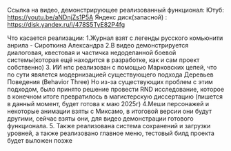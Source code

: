 Ссылка на видео, демонстрирующее реализованный функционал:
Ютуб: https://youtu.be/aNDnjZs1P5A
Яндекс диск(запасной) : https://disk.yandex.ru/i/478S5TyE82P4fg

Что касается реализации:
1.Журнал взят с легенды русского комьюнити анрила - Сироткина Александра
2.В видео демонстрируется диалоговая, квестовая и частичка недоделанной боевой системы(которая ещё находится в разработке, как и сам проект собственно)
3. ИИ нпс реализован с помощью Марковских цепей, что по сути явялется модернизацией существующего подхода Деревьев Поведения (Behavior Three)
Но из-за существующих проблем с этим подходом, было принято решение провести RND исследование, которое в конечном итоге превратилось в магистерскую диссертацию (пишется в данный момент, будет готова к маю 2025г)
4.Меши персонажей и некоторые анимации взяты с Миксамо, в итоговой версии они будут другими, сейчас взяты они, для видео демонстрации готового функционала.
5. Также реализована система сохранений и загрузки уровней, а также реализовано главное меню, тестовый билд проекта будет выложен позже
